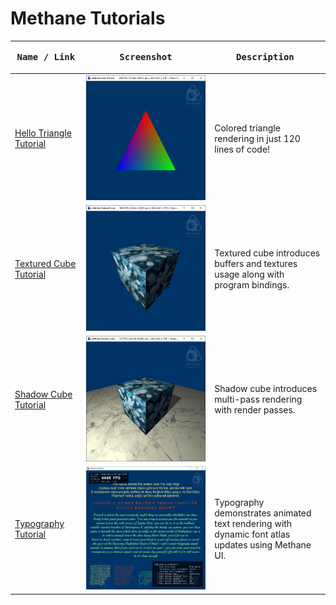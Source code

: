 # Methane Tutorials

| <pre><b>Name / Link</b></pre> | <pre><b>Screenshot</b></pre> | <pre><b>Description</b>                            </pre> |
| ----------------------------- | ---------------------------- | --------------------------------------------------------- |
| [Hello Triangle Tutorial](/Apps/Tutorials/01-HelloTriangle) | ![Hello Triangle on Windows](01-HelloTriangle/Screenshots/HelloTriangleWinDirectX12.jpg) | Colored triangle rendering in just 120 lines of code! |
| [Textured Cube Tutorial](/Apps/Tutorials/02-TexturedCube) | ![Textured Cube on Windows](02-TexturedCube/Screenshots/TexturedCubeWinDirectX12.jpg) | Textured cube introduces buffers and textures usage along with program bindings. |
| [Shadow Cube Tutorial](/Apps/Tutorials/03-ShadowCube) | ![Shadow Cube on Windows](03-ShadowCube/Screenshots/ShadowCubeWinDirectX12.jpg) | Shadow cube introduces multi-pass rendering with render passes. |
| [Typography Tutorial](/Apps/Tutorials/04-Typography) | ![Typography on Windows](04-Typography/Screenshots/TypographyWinDirectX12.jpg) | Typography demonstrates animated text rendering with dynamic font atlas updates using Methane UI. |
